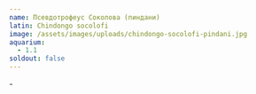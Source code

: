 ```yaml
---
name: Псевдотрофеус Соколова (пиндани)
latin: Chindongo socolofi
image: /assets/images/uploads/chindongo-socolofi-pindani.jpg
aquarium:
  - 1.1
soldout: false
---
```

\-
